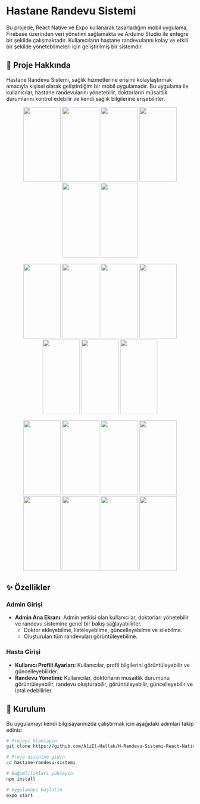 # Hastane Randevu Sistemi

Bu projede, React Native ve Expo kullanarak tasarladığım mobil uygulama, Firebase üzerinden veri yönetimi sağlamakta ve Arduino Studio ile entegre bir şekilde çalışmaktadır. Kullanıcıların hastane randevularını kolay ve etkili bir şekilde yönetebilmeleri için geliştirilmiş bir sistemdir.

## 🚀 Proje Hakkında

Hastane Randevu Sistemi, sağlık hizmetlerine erişimi kolaylaştırmak amacıyla kişisel olarak geliştirdiğim bir mobil uygulamadır. Bu uygulama ile kullanıcılar, hastane randevularını yönetebilir, doktorların müsaitlik durumlarını kontrol edebilir ve kendi sağlık bilgilerine erişebilirler.

<p align="center">

<img src="https://github.com/AliEl-Hallak/H-Randevu-Sistemi-React-Native/assets/83112600/c443e9c2-a43f-4f2c-9ecc-d479799abfbb" width="100"  height="200"/>
<img src="https://github.com/AliEl-Hallak/mobil_projesi/assets/83112600/6e324daf-6e34-4fe1-aaf3-36ad2d07b52e" width="100"  height="200"/>
<img src="https://github.com/AliEl-Hallak/mobil_projesi/assets/83112600/e044822a-e0f0-4436-9546-aa24717ca481" width="100" height="200"/> 
<img src="https://github.com/AliEl-Hallak/mobil_projesi/assets/83112600/e66fca73-e2c7-475b-81b4-751e335678bf" width="100" height="200" />
<img src="https://github.com/AliEl-Hallak/H-Randevu-Sistemi-React-Native/assets/83112600/6b25edba-eaec-49d8-8fbb-cf7fd29274de" width="100" height="200" />
<img src="https://github.com/AliEl-Hallak/H-Randevu-Sistemi-React-Native/assets/83112600/25198f6c-352d-43f0-b135-27ca431a38dd" width="100" height="200" />


</p>
<p align="center">
<img src="https://github.com/AliEl-Hallak/H-Randevu-Sistemi-React-Native/assets/83112600/238b954d-c0db-4f24-83ad-0bb71b1c95fa" width="100" height="200"/>
<img src="https://github.com/AliEl-Hallak/H-Randevu-Sistemi-React-Native/assets/83112600/3ea99c7f-c7b0-4b64-b90a-bd7cf4a63344" width="100" height="200"/>
<img src="https://github.com/AliEl-Hallak/mobil_projesi/assets/83112600/caf495d5-358f-40b5-a470-29cf77874a74" width="100" height="200"/>
<img src="https://github.com/AliEl-Hallak/H-Randevu-Sistemi-React-Native/assets/83112600/1a1584de-baed-4366-a218-1ca5f80b993f" width="100" height="200"/>
<img src="https://github.com/AliEl-Hallak/H-Randevu-Sistemi-React-Native/assets/83112600/8ce0abd8-cc0e-4cc4-b1d1-58d1e3d79a99" width="100" height="200"/>
<img src="https://github.com/AliEl-Hallak/mobil_projesi/assets/83112600/ad1145d1-2762-4157-a5b4-dfc2d10f9426" width="100" height="200"/> 
<img src="https://github.com/AliEl-Hallak/H-Randevu-Sistemi-React-Native/assets/83112600/482f5970-d776-4815-95e4-e8aacc2399b9" width="100" height="200"/>
</p>
<p align="center">

<img src="https://github.com/AliEl-Hallak/mobil_projesi/assets/83112600/ad1c81c6-f9ab-437c-b35f-13d94af00a9f" width="100" height="200"/>

<img src="https://github.com/AliEl-Hallak/H-Randevu-Sistemi-React-Native/assets/83112600/f6a78954-8f33-4557-8a3c-273c4e7d66f8" width="100" height="200"/>
<img src="https://github.com/AliEl-Hallak/H-Randevu-Sistemi-React-Native/assets/83112600/14efee4a-0b59-44e2-9e00-1c4651df39d4" width="100" height="200"/>
<img src="https://github.com/AliEl-Hallak/H-Randevu-Sistemi-React-Native/assets/83112600/033c71da-e61a-4e0a-a9cc-c21c59578bcd" width="100" height="200"/>

<img src="https://github.com/AliEl-Hallak/H-Randevu-Sistemi-React-Native/assets/83112600/26606237-8450-4756-bdcb-9bfa0698d77f" width="100" height="200" />
<img src="https://github.com/AliEl-Hallak/H-Randevu-Sistemi-React-Native/assets/83112600/cedbb236-f925-49ec-8cc4-e09727ff8d3f" width="100" height="200" />
<img src="https://github.com/AliEl-Hallak/H-Randevu-Sistemi-React-Native/assets/83112600/4b839c07-bf68-490c-8a12-da7b4a788ae7" width="100" height="200" />
<img src="https://github.com/AliEl-Hallak/H-Randevu-Sistemi-React-Native/assets/83112600/049af904-83b2-4c3f-a6df-48914dab761c" width="100" height="200" />

</p>



## ✨ Özellikler

### Admin Girişi

- **Admin Ana Ekranı:** Admin yetkisi olan kullanıcılar, doktorları yönetebilir ve randevu sistemine genel bir bakış sağlayabilirler.
  - Doktor ekleyebilme, listeleyebilme, güncelleyebilme ve silebilme.
  - Oluşturulan tüm randevuları görüntüleyebilme.

### Hasta Girişi

- **Kullanıcı Profili Ayarları:** Kullanıcılar, profil bilgilerini görüntüleyebilir ve güncelleyebilirler.
- **Randevu Yönetimi:** Kullanıcılar, doktorların müsaitlik durumunu görüntüleyebilir, randevu oluşturabilir, görüntüleyebilir, güncelleyebilir ve iptal edebilirler.

## 🔧 Kurulum

Bu uygulamayı kendi bilgisayarınızda çalıştırmak için aşağıdaki adımları takip ediniz:

```bash
# Projeyi klonlayın
git clone https://github.com/AliEl-Hallak/H-Randevu-Sistemi-React-Native.git

# Proje dizinine gidin
cd hastane-randevu-sistemi

# Bağımlılıkları yükleyin
npm install

# Uygulamayı başlatın
expo start
